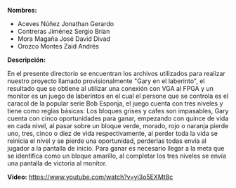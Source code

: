 __Nombres:__ 
- Aceves Núñez Jonathan Gerardo
- Contreras Jiménez Sergio Brian
- Mora Magaña José David Divad
- Orozco Montes Zaid Andrés

__Descripción:__

En el presente directorio se encuentran los archivos utilizados para realizar nuestro proyecto llamado provisionalmente "Gary en el 
laberinto", el resultado que se obtiene al utilizar una conexión con VGA al FPGA y un monitor es un juego de laberintos en el cual
el persone que se controla es el caracol de la popular serie Bob Esponja, el juego cuenta con tres niveles y tiene como reglas básicas:
Los bloques grises y cafes son impasables, Gary cuenta con cinco oportunidades para ganar, empezando con quince de vida en cada nivel,
al pasar sobre un bloque verde, morado, rojo o naranja pierde uno, tres, cinco o diez de vida respectivamente, al perder toda la vida
se reinicia el nivel y se pierde una oportunidad, perderlas todas envía al jugador a la pantalla de inicio. Para ganar es necesario llegar 
a la meta que se identifica como un bloque amarillo, al completar los tres niveles se envía una pantalla de victoria al monitor.

__Vídeo:__
https://www.youtube.com/watch?v=yj3o5EXMt8c
